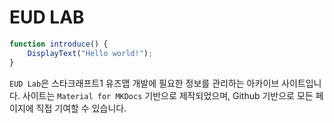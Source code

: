 # EUD LAB

```js
function introduce() {
    DisplayText("Hello world!");
}
```

`EUD Lab`은 스타크래프트1 유즈맵 개발에 필요한 정보를 관리하는 아카이브 사이트입니다. 사이트는 `Material for MKDocs` 기반으로 제작되었으며, Github 기반으로 모든 페이지에 직접 기여할 수 있습니다.  